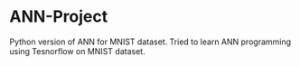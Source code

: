 # ANN-Project
Python version of ANN for MNIST dataset.
Tried to learn ANN programming using Tesnorflow on MNIST dataset. 
